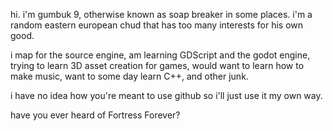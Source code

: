 hi.
i'm gumbuk 9, otherwise known as soap breaker in some places.
i'm a random eastern european chud that has too many interests for his own good.

i map for the source engine, am learning GDScript and the godot engine, trying to learn 3D asset creation for games,
would want to learn how to make music, want to some day learn C++, and other junk.

i have no idea how you're meant to use github so i'll just use it my own way.

have you ever heard of Fortress Forever?
